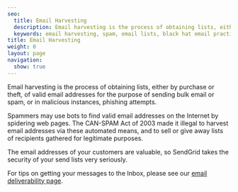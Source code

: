 ```yaml
---
seo:
  title: Email Harvesting
  description: Email harvesting is the process of obtaining lists, either by purchase or theft, of valid email addresses for the purpose of sending bulk email or spam
  keywords: email harvesting, spam, email lists, black hat email practices
title: Email Harvesting
weight: 0
layout: page
navigation:
  show: true
---
```



Email harvesting is the process of obtaining lists, either by purchase or theft, of valid email addresses for the purpose of sending bulk email or spam, or in malicious instances, phishing attempts.

Spammers may use bots to find valid email addresses on the Internet by spidering web pages.  The CAN-SPAM Act of 2003 made it illegal to harvest email addresses via these automated means, and to sell or give away lists of recipients gathered for legitimate purposes.  

The email addresses of your customers are valuable, so SendGrid takes the security of your send lists very seriously.  

For tips on getting your messages to the Inbox, please see our [email deliverability page]({{root_url}}/Classroom/Deliver/index.html).
